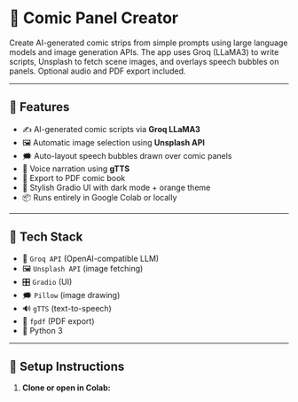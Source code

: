 # 🎨 Comic Panel Creator 

Create AI-generated comic strips from simple prompts using large language models and image generation APIs. The app uses Groq (LLaMA3) to write scripts, Unsplash to fetch scene images, and overlays speech bubbles on panels. Optional audio and PDF export included.

---

## 🚀 Features

- ✍️ AI-generated comic scripts via **Groq LLaMA3**
- 🖼️ Automatic image selection using **Unsplash API**
- 🗯️ Auto-layout speech bubbles drawn over comic panels
- 🎤 Voice narration using **gTTS**
- 📄 Export to PDF comic book
- 🧡 Stylish Gradio UI with dark mode + orange theme
- 📦 Runs entirely in Google Colab or locally

---

## 🧰 Tech Stack

- 🧠 `Groq API` (OpenAI-compatible LLM)
- 🖼️ `Unsplash API` (image fetching)
- 🎛️ `Gradio` (UI)
- 🗯️ `Pillow` (image drawing)
- 🔊 `gTTS` (text-to-speech)
- 📄 `fpdf` (PDF export)
- 🐍 Python 3

---

## 🔧 Setup Instructions

1. **Clone or open in Colab:**

